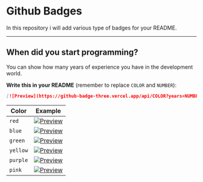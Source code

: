 # Github Badges

In this repository i will add various type of badges for your README.

---

## When did you start programming?

You can show how many years of experience you have in the development world.

**Write this in your README** (remember to replace `COLOR` and `NUMBER`):

```md
[![Preview](https://github-badge-three.vercel.app/api/COLOR?years=NUMBER)](https://github.com/LuigiImVector/github-badge)
```

Color | Example
----- | ------
`red` | [![Preview](https://github-badge-three.vercel.app/api/red?years=2)](https://github.com/LuigiImVector/github-badge)
`blue` | [![Preview](https://github-badge-three.vercel.app/api/blue?years=2)](https://github.com/LuigiImVector/github-badge)
`green` | [![Preview](https://github-badge-three.vercel.app/api/green?years=2)](https://github.com/LuigiImVector/github-badge)
`yellow` | [![Preview](https://github-badge-three.vercel.app/api/yellow?years=2)](https://github.com/LuigiImVector/github-badge)
`purple` | [![Preview](https://github-badge-three.vercel.app/api/purple?years=2)](https://github.com/LuigiImVector/github-badge)
`pink` | [![Preview](https://github-badge-three.vercel.app/api/pink?years=2)](https://github.com/LuigiImVector/github-badge)